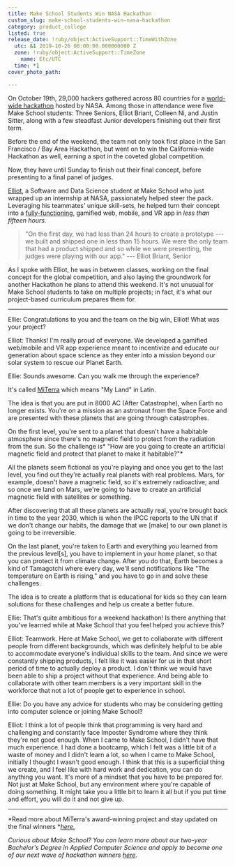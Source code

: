 ```yaml
---
title: Make School Students Win NASA Hackathon
custom_slug: make-school-students-win-nasa-hackathon
category: product_college
listed: true
release_date: !ruby/object:ActiveSupport::TimeWithZone
  utc: &1 2019-10-26 00:00:00.000000000 Z
  zone: !ruby/object:ActiveSupport::TimeZone
    name: Etc/UTC
  time: *1
cover_photo_path: 

---
```

On October 19th, 29,000 hackers gathered across 80 countries for a [world-wide hackathon](https://www.spaceappschallenge.org/) hosted by NASA. Among those in attendance were five Make School students: Three Seniors, Elliot Briant, Colleen Ni, and Justin Sitter, along with a few steadfast Junior developers finishing out their first term.

Before the end of the weekend, the team not only took first place in the San Francisco / Bay Area Hackathon, but went on to win the California-wide Hackathon as well, earning a spot in the coveted global competition.

Now, they have until Sunday to finish out their final concept, before presenting to a final panel of judges.

[Elliot](https://www.makeschool.com/portfolio/Elliot-Briant), a Software and Data Science student at Make School who just wrapped up an internship at NASA, passionately helped steer the pack. Leveraging his teammates' unique skill-sets, he helped turn their concept into a [fully-functioning](https://www.youtube.com/watch?v=u95qZYkbt4Q), gamified web, mobile, and VR app in *less than fifteen hours.*

> "On the first day, we had less than 24 hours to create a prototype --- we built and shipped one in less than 15 hours. We were the only team that had a product shipped and so while we were presenting, the judges were playing with our app." --- Elliot Briant, Senior

As I spoke with Elliot, he was in between classes, working on the final concept for the global competition, and also laying the groundwork for another Hackathon he plans to attend this weekend. It's not unusual for Make School students to take on multiple projects; in fact, it's what our project-based curriculum prepares them for.

* * * * *

Ellie: Congratulations to you and the team on the big win, Elliot! What was your project?

Elliot: Thanks! I'm really proud of everyone. We developed a gamified web/mobile and VR app experience meant to incentivize and educate our generation about space science as they enter into a mission beyond our solar system to rescue our Planet Earth.

Ellie: Sounds awesome. Can you walk me through the experience?

It's called [MiTerra](https://2019.spaceappschallenge.org/challenges/living-our-world/1up-nasa-earth/teams/weplanet/project) which means "My Land" in Latin.

The idea is that you are put in 8000 AC (After Catastrophe), when Earth no longer exists. You're on a mission as an astronaut from the Space Force and are presented with these planets that are going through catastrophes.

On the first level, you're sent to a planet that doesn't have a habitable atmosphere since there's no magnetic field to protect from the radiation from the sun. So the challenge is* "How are you going to create an artificial magnetic field and protect that planet to make it habitable?"*

All the planets seem fictional as you're playing and once you get to the last level, you find out they're actually real planets with real problems. Mars, for example, doesn't have a magnetic field, so it's extremely radioactive; and so once we land on Mars, we're going to have to create an artificial magnetic field with satellites or something.

After discovering that all these planets are actually real, you're brought back in time to the year 2030, which is when the IPCC reports to the UN that if we don't change our habits, the damage that we [make] to our own planet is going to be irreversible.

On the last planet, you're taken to Earth and everything you learned from the previous level[s], you have to implement in your home planet, so that you can protect it from climate change. After you do that, Earth becomes a kind of Tamagotchi where every day, we'll send notifications like "The temperature on Earth is rising," and you have to go in and solve these challenges.

The idea is to create a platform that is educational for kids so they can learn solutions for these challenges and help us create a better future.

Ellie: That's quite ambitious for a weekend hackathon! Is there anything that you've learned while at Make School that you feel helped you achieve this?

Elliot: Teamwork. Here at Make School, we get to collaborate with different people from different backgrounds, which was definitely helpful to be able to accommodate everyone's individual skills to the team. And since we were constantly shipping products, I felt like it was easier for us in that short period of time to actually deploy a product. I don't think we would have been able to ship a project without that experience. And being able to collaborate with other team members is a very important skill in the workforce that not a lot of people get to experience in school.

Ellie: Do you have any advice for students who may be considering getting into computer science or joining Make School?

Elliot: I think a lot of people think that programming is very hard and challenging and constantly face Imposter Syndrome where they think they're not good enough. When I came to Make School, I didn't have that much experience. I had done a bootcamp, which I felt was a little bit of a waste of money and I didn't learn a lot, so when I came to Make School, initially I thought I wasn't good enough. I think that this is a superficial thing we create, and I feel like with hard work and dedication, you can do anything you want. It's more of a mindset that you have to be prepared for. Not just at Make School, but any environment where you're capable of doing something. It might take you a little bit to learn it all but if you put time and effort, you will do it and not give up.

* * * * *

*Read more about MiTerra's award-winning project and stay updated on the final winners *[*here.*](https://2019.spaceappschallenge.org/challenges/living-our-world/1up-nasa-earth/teams/weplanet/project)

*Curious about Make School? You can learn more about our two-year Bachelor's Degree in Applied Computer Science and apply to become one of our next wave of hackathon winners *[*here*](https://apply.makeschool.com/apply/)*.*